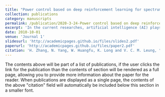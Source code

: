 ```yaml
---
title: "Power control based on deep reinforcement learning for spectrum sharing"
collection: publications
category: manuscripts
permalink: /publication/2020-3-24-Power control based on deep reinforcement learning for spectrum sharing
excerpt: 'In the current researches, artificial intelligence (AI) plays a crucial role in resource management for the next generation wireless communication network. However, traditional RL cannot solve the continuous and high dimensional problems. To handle these problems, the concept of deep neural network (DNN) is introduced into RL to solve high dimensional problems. In this paper, we first construct an information interaction model among primary user (PU), secondary user (SU) and wireless sensors in a cognitive radio system. In the model, the SU is unable to get the power allocation information of the PU, and needs to use the received signal strengths (RSSs) of the wireless sensors to adjust its own power. The PU allocates transmit power relying on its power control scheme. We propose an asynchronous advantage actor critic (A3C)-based power control of SU that is a parallel actor-learners framework with root mean square prop (RMSProp) optimization. Multiple SUs learn power control scheme simultaneously on different CPU threads, reducing neural network gradient update interdependence. To further improve the efficiency of spectrum sharing, the distributed proximal policy optimization (DPPO)-based power control is proposed which is an asynchronous variant of actor-critic with adaptive moment (Adam) optimization. It enables the network to converge quickly. After several power adjustments, the PU and the SU meet quality of service (QoS) requirements and achieve spectrum sharing.'
date: 2010-10-01
venue: 'Journal 1'
slidesurl: 'http://academicpages.github.io/files/slides2.pdf'
paperurl: 'http://academicpages.github.io/files/paper2.pdf'
citation: 'H. Zhang, N. Yang, W. Huangfu, K. Long and V. C. M. Leung, "Power Control Based on Deep Reinforcement Learning for Spectrum Sharing," in IEEE Transactions on Wireless Communications, vol. 19, no. 6, pp. 4209-4219, June 2020, doi: 10.1109/TWC.2020.2981320. keywords: {Power control;Wireless communication;Resource management;Sensors;Wireless sensor networks;Quality of service;Optimization;Deep reinforcement learning (DRL);cognitive radio network;spectrum sharing;power control},'
---
```


The contents above will be part of a list of publications, if the user clicks the link for the publication than the contents of section will be rendered as a full page, allowing you to provide more information about the paper for the reader. When publications are displayed as a single page, the contents of the above "citation" field will automatically be included below this section in a smaller font.
